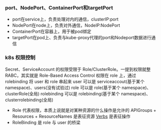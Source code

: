 ### port、NodePort、ContainerPort和targetPort
- port在service上，负责处理对内的通信，clusterIP:port
- NodePort在node上，负责对外通信，NodeIP:NodePort
- ContainerPort在容器上，用于被pod绑定
- targetPort在pod上、负责与kube-proxy代理的port和Nodeport数据进行通信

### k8s 权限控制
Secret、ServiceAccount 的权限受限于 Role/ClusterRole。一提到权限就整 RABC，其实就是 Role-Based Access Control
权限在 role 上，通过 rolebinding 将 user 和 role 串起来
user 可以是 serviceaccout(基于某个 namespace)、users(没有试验过)
role 可以是 role(基于某个 namespace)、clusterRole(全局)
rolebinding 可以是 rolebinding(基于某个 namespace)、clusterrolebinding(全局)
+ Role 代表权限，本质上说就是对某种资源的什么操作是允许的
APIGroups + Resources + ResourceNames 是表征资源
[Verbs](https://kubernetes.io/docs/reference/access-authn-authz/authorization/#determine-the-request-verb) 是表征操作
+ RoleBinding 是 role 与 user 的桥梁